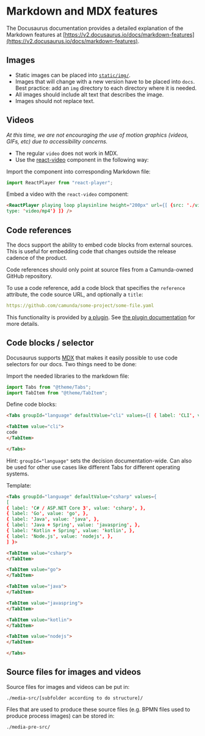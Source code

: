 # Markdown and MDX features

The Docusaurus documentation provides a detailed explanation of the Markdown features at [https://v2.docusaurus.io/docs/markdown-features](https://v2.docusaurus.io/docs/markdown-features).

## Images

- Static images can be placed into [`static/img/`](./static/img/).
- Images that will change with a new version have to be placed into `docs`. Best practice: add an `img` directory to each directory where it is needed.
- All images should include alt text that describes the image.
- Images should not replace text.

## Videos

_At this time, we are not encouraging the use of motion graphics (videos, GIFs, etc) due to accessibility concerns._

- The regular `video` does not work in MDX.
- Use the [react-video](https://www.npmjs.com/package/react-player) component in the following way:

Import the component into corresponding Markdown file:

```js
import ReactPlayer from "react-player";
```

Embed a video with the `react-video` component:

```html
<ReactPlayer playing loop playsinline height="200px" url={[ {src: './video.mp4',
type: 'video/mp4'} ]} />
```

## Code references

The docs support the ability to embed code blocks from external sources. This is useful for embedding code that changes outside the release cadence of the product.

Code references should only point at source files from a Camunda-owned GitHub repository.

To use a code reference, add a code block that specifies the `reference` attribute, the code source URL, and optionally a `title`:

```yaml reference title="a description"
https://github.com/camunda/some-project/some-file.yaml
```

This functionality is provided by [a plugin](https://github.com/saucelabs/docusaurus-theme-github-codeblock). See [the plugin documentation](https://docs.saucelabs.com/contributing/style-guide/#code-references) for more details.

## Code blocks / selector

Docusaurus supports [MDX](https://mdxjs.com/) that makes it easily possible to use code selectors for our docs. Two things need to be done:

Import the needed libraries to the markdown file:

```js
import Tabs from "@theme/Tabs";
import TabItem from "@theme/TabItem";
```

Define code blocks:

```html
<Tabs groupId="language" defaultValue="cli" values={[ { label: 'CLI', value: 'cli', }, ] }>

<TabItem value="cli">
code
</TabItem>

</Tabs>
```

Hint: `groupId="language"` sets the decision documentation-wide. Can also be used for other use cases like different Tabs for different operating systems.

Template:

```html
<Tabs groupId="language" defaultValue="csharp" values={
[
{ label: 'C# / ASP.NET Core 3', value: 'csharp', },
{ label: 'Go', value: 'go', },
{ label: 'Java', value: 'java', },
{ label: 'Java + Spring', value: 'javaspring', },
{ label: 'Kotlin + Spring', value: 'kotlin', },
{ label: 'Node.js', value: 'nodejs', },
] }>

<TabItem value="csharp">
</TabItem>

<TabItem value="go">
</TabItem>

<TabItem value="java">
</TabItem>

<TabItem value="javaspring">
</TabItem>

<TabItem value="kotlin">
</TabItem>

<TabItem value="nodejs">
</TabItem>

</Tabs>
```

## Source files for images and videos

Source files for images and videos can be put in:

`./media-src/[subfolder according to do structure]/`

Files that are used to produce these source files (e.g. BPMN files used to produce process images) can be stored in:

`./media-pre-src/`
